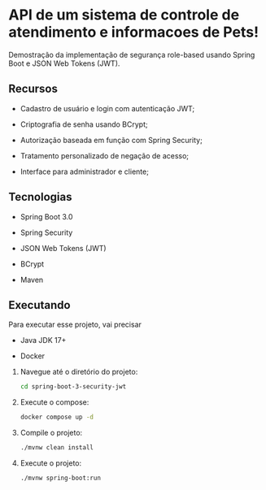 # API de um sistema de controle de atendimento e informacoes de Pets!

Demostração da implementação de segurança role-based usando Spring Boot e JSON Web Tokens (JWT).

## Recursos

* Cadastro de usuário e login com autenticação JWT;

* Criptografia de senha usando BCrypt;

* Autorização baseada em função com Spring Security;

* Tratamento personalizado de negação de acesso;

* Interface para administrador e cliente;

## Tecnologias

* Spring Boot 3.0

* Spring Security

* JSON Web Tokens (JWT)

* BCrypt

* Maven

## Executando

Para executar esse projeto, vai precisar

* Java JDK 17+

* Docker


1. Navegue até o diretório do projeto:

    ```sh
    cd spring-boot-3-security-jwt
    ```

2. Execute o compose:

    ```sh
    docker compose up -d
    ```

3. Compile o projeto:

    ```sh
    ./mvnw clean install
    ```

4. Execute o projeto:

    ```sh
    ./mvnw spring-boot:run
    ```
